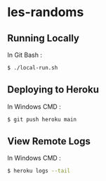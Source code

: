 
# les-randoms

## Running Locally

In Git Bash :
```sh
$ ./local-run.sh
```

## Deploying to Heroku

In Windows CMD :
```sh
$ git push heroku main
```

## View Remote Logs

In Windows CMD :
```sh
$ heroku logs --tail
```